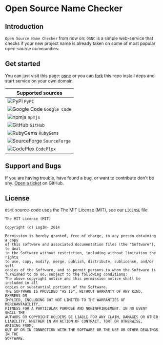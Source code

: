 # Open Source Name Checker

## Introduction

`Open Source Name Checker` from now on: `OSNC` is a simple web-service
that checks if your new project name is already taken on some of most
popular open-source communities.

## Get started
You can just visit this page: [osnc](http://ivantomic.com/projects/ospnc/)
or you can [fork](https://github.com/rcmachado/open-source-name-checker/fork)
this repo install deps and start service on your own domain

Supported sources |
--- |
![PyPI](http://ivantomic.com/projects/ospnc/template/images/favicons/pypi_16x16.png "PyPI") `PyPI` |
![Google Code](http://ivantomic.com/projects/ospnc/template/images/favicons/google-code_16x16.png "Google Code") `Google Code` |
![npmjs](http://ivantomic.com/projects/ospnc/template/images/favicons/npmjs_16x16.png "npmjs") `npmjs` |
![GitHub](http://ivantomic.com/projects/ospnc/template/images/favicons/github_16x16.png "GitHub") `GitHub` |
![RubyGems](http://ivantomic.com/projects/ospnc/template/images/favicons/rubygems_16x16.png "RubyGems") `RubyGems` |
![SourceForge](http://ivantomic.com/projects/ospnc/template/images/favicons/sourceforge_16x16.png "SourceForge") `SourceForge` |
![CodePlex](http://ivantomic.com/projects/ospnc/template/images/favicons/codeplex_16x16.png "CodePlex") `CodePlex` |


## Support and Bugs

If you are having trouble, have found a bug, or want to contribute
don't be shy. [Open a ticket](https://github.com/rcmachado/open-source-name-checker/issues)
on GitHub.

## License

`OSNC` source-code uses the The MIT License (MIT), see our `LICENSE`
file.

```
The MIT License (MIT)

Copyright (c) LogIN- 2014

Permission is hereby granted, free of charge, to any person obtaining a copy
of this software and associated documentation files (the "Software"), to deal
in the Software without restriction, including without limitation the rights
to use, copy, modify, merge, publish, distribute, sublicense, and/or sell
copies of the Software, and to permit persons to whom the Software is
furnished to do so, subject to the following conditions:
The above copyright notice and this permission notice shall be included in all
copies or substantial portions of the Software.
THE SOFTWARE IS PROVIDED "AS IS", WITHOUT WARRANTY OF ANY KIND, EXPRESS OR
IMPLIED, INCLUDING BUT NOT LIMITED TO THE WARRANTIES OF MERCHANTABILITY,
FITNESS FOR A PARTICULAR PURPOSE AND NONINFRINGEMENT. IN NO EVENT SHALL THE
AUTHORS OR COPYRIGHT HOLDERS BE LIABLE FOR ANY CLAIM, DAMAGES OR OTHER
LIABILITY, WHETHER IN AN ACTION OF CONTRACT, TORT OR OTHERWISE, ARISING FROM,
OUT OF OR IN CONNECTION WITH THE SOFTWARE OR THE USE OR OTHER DEALINGS IN THE
SOFTWARE.
```
